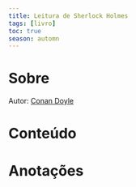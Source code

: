 ```yaml
---
title: Leitura de Sherlock Holmes
tags: [livro]
toc: true
season: automn
---
```

# Sobre
Autor: [Conan Doyle](Conan%20Doyle.md)
# Conteúdo
# Anotações
